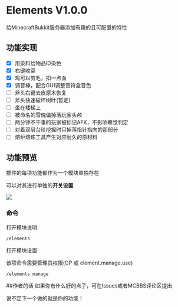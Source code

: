 # Elements V1.0.0
给MinecraftBukkit服务器添加有趣的且可配置的特性

## 功能实现
- [x] 用染料给物品ID染色
- [x] 右键收菜
- [x] 鸡可以剪毛，扣一点血
- [x] 调音棒，配合GUI调整音符盒音色
- [ ] 斧头右键去皮原木恢复
- [ ] 斧头快速破坏树叶(暂定)
- [ ] 坐在楼梯上
- [ ] 被命名的雪傀儡掉落玩家头颅
- [ ] 两分钟不干事的玩家被标记AFK，不影响睡觉判定
- [ ] 对着双层台阶挖掘时只掉落指针指向的那部分
- [ ] 熔炉熔炼工具产生对应耐久的原材料

## 功能预览

插件的每项功能都作为一个模块单独存在

可以对其进行单独的**开关设置**

![](https://cdn.jsdelivr.net/gh/Oveln/photo/plugin/elements/1.png)



### 命令

打开模块说明
```
/elements
```
打开模块设置

该项命令需要管理员权限(OP 或 element.manage.use)
```
/elements manage
```
##作者的话
如果你有什么好的点子，可在Issues或者MCBBS评论区提出

说不定下一个做的就是你的功能！